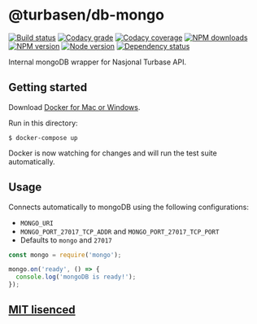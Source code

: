 # @turbasen/db-mongo

[![Build status](https://app.wercker.com/status/8af22dd80c3f309b1e116e251dd66cd0/s "wercker status")](https://app.wercker.com/project/bykey/8af22dd80c3f309b1e116e251dd66cd0)
[![Codacy grade](https://img.shields.io/codacy/grade/eeb155a45852449da23b2e10b09c6ff9.svg "Codacy grade")](https://www.codacy.com/app/Turbasen/db-mongo)
[![Codacy coverage](https://img.shields.io/codacy/coverage/eeb155a45852449da23b2e10b09c6ff9.svg "Codacy coverage")](https://www.codacy.com/app/Turbasen/db-mongo)
[![NPM downloads](https://img.shields.io/npm/dm/@turbasen/db-mongo.svg "NPM downloads")](https://www.npmjs.com/package/@turbasen/db-mongo)
[![NPM version](https://img.shields.io/npm/v/@turbasen/db-mongo.svg "NPM version")](https://www.npmjs.com/package/@turbasen/db-mongo)
[![Node version](https://img.shields.io/node/v/@turbasen/db-mongo.svg "Node version")](https://www.npmjs.com/package/@turbasen/db-mongo)
[![Dependency status](https://img.shields.io/david/Turbasen/db-mongo.svg "Dependency status")](https://david-dm.org/Turbasen/db-mongo)

Internal mongoDB wrapper for Nasjonal Turbase API.

## Getting started

Download [Docker for Mac or Windows](https://www.docker.com/products/docker).

Run in this directory:

```
$ docker-compose up
```

Docker is now watching for changes and will run the test suite automatically.

## Usage

Connects automatically to mongoDB using the following configurations:

* `MONGO_URI`
* `MONGO_PORT_27017_TCP_ADDR` and `MONGO_PORT_27017_TCP_PORT`
* Defaults to `mongo` and `27017`

```js
const mongo = require('mongo');

mongo.on('ready', () => {
  console.log('mongoDB is ready!');
});
```

## [MIT lisenced](https://github.com/Turbasen/db-mongo/blob/master/LICENSE)
